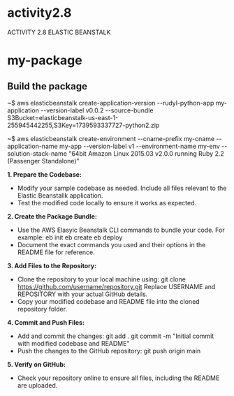 # activity2.8
ACTIVITY 2.8 ELASTIC BEANSTALK
# my-package

## Build the package
~$ aws elasticbeanstalk create-application-version --rudyl-python-app my-application --version-label v0.0.2 --source-bundle S3Bucket=elasticbeanstalk-us-east-1-255945442255,S3Key=1739593337727-python2.zip

~$ aws elasticbeanstalk create-environment --cname-prefix my-cname --application-name my-app --version-label v1 --environment-name my-env --solution-stack-name "64bit Amazon Linux 2015.03 v2.0.0 running Ruby 2.2 (Passenger Standalone)"

**1. Prepare the Codebase:**
- Modify your sample codebase as needed. Include all files relevant to the Elastic Beanstallk application.
- Test the modified code locally to ensure it works as expected.

**2. Create the Package Bundle:**
- Use the AWS Elasyic Beanstalk CLI commands to bundle your code. For example:
eb init
eb create
eb deploy
- Document the exact commands you used and their options in the README file for reference.

**3. Add Files to the Repository:**
- Clone the repository to your local machine using:
git clone https://github.com/username/repository.git
Replace USERNAME and REPOSITORY with your actual GitHub details.
- Copy your modified codebase and README file into the cloned repository folder.

**4. Commit and Push Files:**
- Add and commit the changes:
git add .
git commit -m "Initial commit with modified codebase and README"
- Push the changes to the GitHub repository:
git push origin main

**5. Verify on GitHub:**
- Check your repository online to ensure all files, including the README are uploaded.

